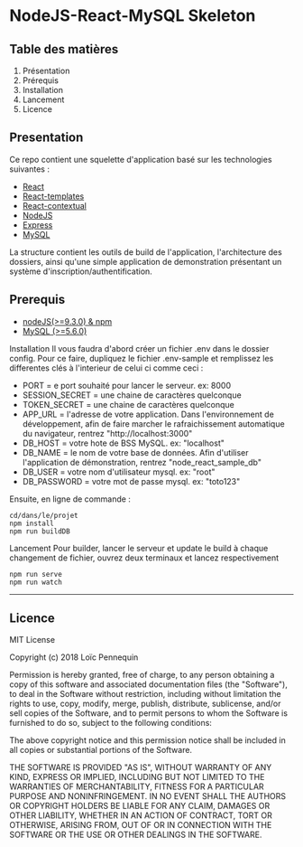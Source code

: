 # NodeJS-React-MySQL Skeleton
Table des matières
-----
1. Présentation
2. Prérequis
3. Installation
4. Lancement
5. Licence

Presentation
-----
Ce repo contient une squelette d'application basé
sur les technologies suivantes :
* [React](https://reactjs.org/)
* [React-templates](https://github.com/wix/react-templates)
* [React-contextual](https://github.com/drcmda/react-contextual)
* [NodeJS](https://nodejs.org/en/)
* [Express](http://expressjs.com/fr/)
* [MySQL](https://www.mysql.com/fr/)

La structure contient les outils de build de l'application, l'architecture des dossiers, ainsi qu'une simple application de demonstration présentant un système d'inscription/authentification.

Prerequis
-----
* [nodeJS(>=9.3.0) & npm](https://nodejs.org/en/)
* [MySQL (>=5.6.0)](https://www.mysql.com/fr/)

Installation
Il vous faudra d'abord créer un fichier .env dans le dossier config. Pour ce faire, dupliquez le fichier .env-sample et remplissez les differentes clés à l'interieur de celui ci comme ceci :
* PORT = e port souhaité pour lancer le serveur. ex: 8000
* SESSION_SECRET = une chaine de caractères quelconque
* TOKEN_SECRET = une chaine de caractères quelconque
* APP_URL = l'adresse de votre application. Dans l'environnement de développement, afin de faire marcher le rafraichissement automatique du navigateur, rentrez "http://localhost:3000"
* DB_HOST = votre hote de BSS MySQL. ex: "localhost"
* DB_NAME = le nom de votre base de données. Afin d'utiliser l'application de démonstration, rentrez "node_react_sample_db"
* DB_USER = votre nom d'utilisateur mysql. ex: "root"
* DB_PASSWORD = votre mot de passe mysql. ex: "toto123"

Ensuite, en ligne de commande :
```
cd/dans/le/projet
npm install
npm run buildDB
```

Lancement
Pour builder, lancer le serveur et update le build à chaque changement de fichier, ouvrez deux terminaux et lancez respectivement
```
npm run serve
npm run watch
```
-----
Licence
-----
MIT License

Copyright (c) 2018 Loïc Pennequin

Permission is hereby granted, free of charge, to any person obtaining a copy
of this software and associated documentation files (the "Software"), to deal
in the Software without restriction, including without limitation the rights
to use, copy, modify, merge, publish, distribute, sublicense, and/or sell
copies of the Software, and to permit persons to whom the Software is
furnished to do so, subject to the following conditions:

The above copyright notice and this permission notice shall be included in all
copies or substantial portions of the Software.

THE SOFTWARE IS PROVIDED "AS IS", WITHOUT WARRANTY OF ANY KIND, EXPRESS OR
IMPLIED, INCLUDING BUT NOT LIMITED TO THE WARRANTIES OF MERCHANTABILITY,
FITNESS FOR A PARTICULAR PURPOSE AND NONINFRINGEMENT. IN NO EVENT SHALL THE
AUTHORS OR COPYRIGHT HOLDERS BE LIABLE FOR ANY CLAIM, DAMAGES OR OTHER
LIABILITY, WHETHER IN AN ACTION OF CONTRACT, TORT OR OTHERWISE, ARISING FROM,
OUT OF OR IN CONNECTION WITH THE SOFTWARE OR THE USE OR OTHER DEALINGS IN THE
SOFTWARE.
